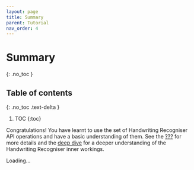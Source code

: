 ```yaml
---
layout: page
title: Summary
parent: Tutorial
nav_order: 4
---
```


# Summary
{: .no_toc }

## Table of contents
{: .no_toc .text-delta }

1. TOC
{:toc}

Congratulations! You have learnt to use the set of Handwriting
Recogniser API operations and have a basic understanding of them. See
the [???](#intro-component::api-spec.adoc) for more details and the
[deep dive](#handwriting-recogniser-deep-dive.adoc) for a deeper
understanding of the Handwriting Recogniser inner workings.

Loading…
